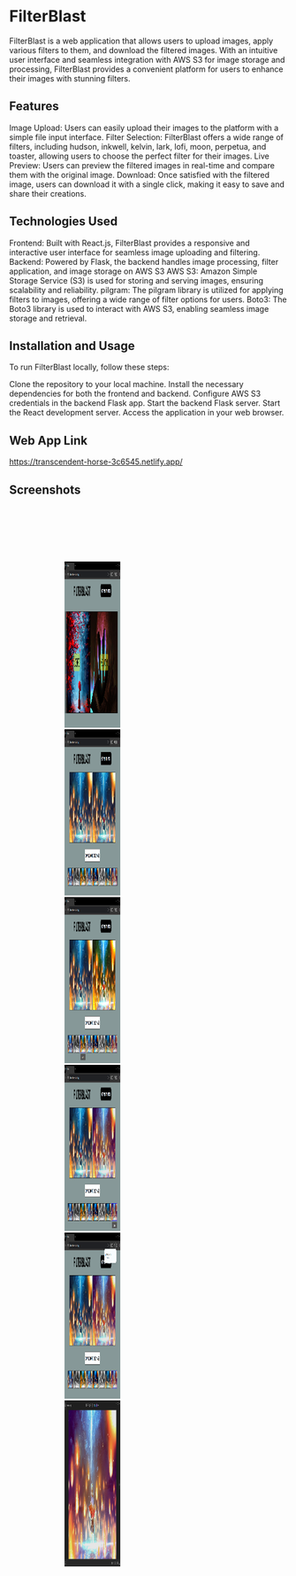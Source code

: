 # FilterBlast

FilterBlast is a web application that allows users to upload images, apply various filters to them, and download the filtered images. With an intuitive user interface and seamless integration with AWS S3 for image storage and processing, FilterBlast provides a convenient platform for users to enhance their images with stunning filters.

## Features

Image Upload: Users can easily upload their images to the platform with a simple file input interface.
Filter Selection: FilterBlast offers a wide range of filters, including hudson, inkwell, kelvin, lark, lofi, moon, perpetua, and toaster, allowing users to choose the perfect filter for their images.
Live Preview: Users can preview the filtered images in real-time and compare them with the original image.
Download: Once satisfied with the filtered image, users can download it with a single click, making it easy to save and share their creations.

## Technologies Used

Frontend: Built with React.js, FilterBlast provides a responsive and interactive user interface for seamless image uploading and filtering.
Backend: Powered by Flask, the backend handles image processing, filter application, and image storage on AWS S3
AWS S3: Amazon Simple Storage Service (S3) is used for storing and serving images, ensuring scalability and reliability.
pilgram: The pilgram library is utilized for applying filters to images, offering a wide range of filter options for users.
Boto3: The Boto3 library is used to interact with AWS S3, enabling seamless image storage and retrieval.

## Installation and Usage

To run FilterBlast locally, follow these steps:

Clone the repository to your local machine.
Install the necessary dependencies for both the frontend and backend.
Configure AWS S3 credentials in the backend Flask app.
Start the backend Flask server.
Start the React development server.
Access the application in your web browser.

## Web App Link

https://transcendent-horse-3c6545.netlify.app/


## Screenshots


<div style= "float: left;width: 20%;padding: 100px;">
  <img src="https://github.com/MohitKambli/FilterBlast/blob/main/screenshots/SS1.png" width=600 height=300>
  <img src="https://github.com/MohitKambli/FilterBlast/blob/main/screenshots/SS2.png" width=600 height=300>
  <img src="https://github.com/MohitKambli/FilterBlast/blob/main/screenshots/SS3.png" width=600 height=300>
  <img src="https://github.com/MohitKambli/FilterBlast/blob/main/screenshots/SS4.png" width=600 height=300>
  <img src="https://github.com/MohitKambli/FilterBlast/blob/main/screenshots/SS5.png" width=600 height=300>
  <img src="https://github.com/MohitKambli/FilterBlast/blob/main/screenshots/SS6.png" width=600 height=300>
</div>